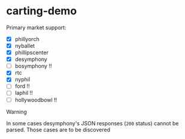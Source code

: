 # carting-demo

Primary market support:
- [x] phillyorch
- [x] nyballet
- [x] phillipscenter
- [x] desymphony
- [ ] bosymphony !!
- [x] rtc
- [x] nyphil
- [ ] ford !!
- [ ] laphil !!
- [ ] hollywoodbowl !!

> [!WARNING]
> In some cases desymphony's JSON responses (`200` status) cannot be parsed. Those cases are to be discovered

